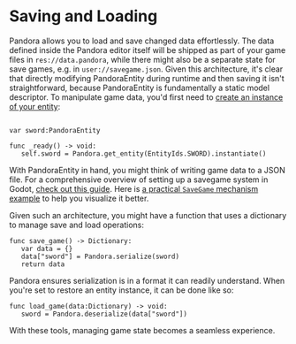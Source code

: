 # Saving and Loading

Pandora allows you to load and save changed data effortlessly. The data defined inside the Pandora editor itself will be shipped as part of your game files in `res://data.pandora`, while there might also be a separate state for save games, e.g. in `user://savegame.json`. Given this architecture, it's clear that directly modifying PandoraEntity during runtime and then saving it isn't straightforward, because PandoraEntity is fundamentally a static model descriptor. To manipulate game data, you'd first need to [create an instance of your entity](api/instancing):

```gdscript

var sword:PandoraEntity

func _ready() -> void:
   self.sword = Pandora.get_entity(EntityIds.SWORD).instantiate()
```

With PandoraEntity in hand, you might think of writing game data to a JSON file. For a comprehensive overview of setting up a savegame system in Godot, [check out this guide](https://docs.godotengine.org/en/stable/tutorials/io/saving_games.html). Here is [a practical `SaveGame` mechanism example](https://github.com/bitbrain/godot-gamejam/blob/main/godot/savegame/save_game.gd) to help you visualize it better.

Given such an architecture, you might have a function that uses a dictionary to manage save and load operations:

```gdscript
func save_game() -> Dictionary:
   var data = {}
   data["sword"] = Pandora.serialize(sword)
   return data
```
Pandora ensures serialization is in a format it can readily understand. When you're set to restore an entity instance, it can be done like so:
```gdscript
func load_game(data:Dictionary) -> void:
   sword = Pandora.deserialize(data["sword"])
```
With these tools, managing game state becomes a seamless experience.
